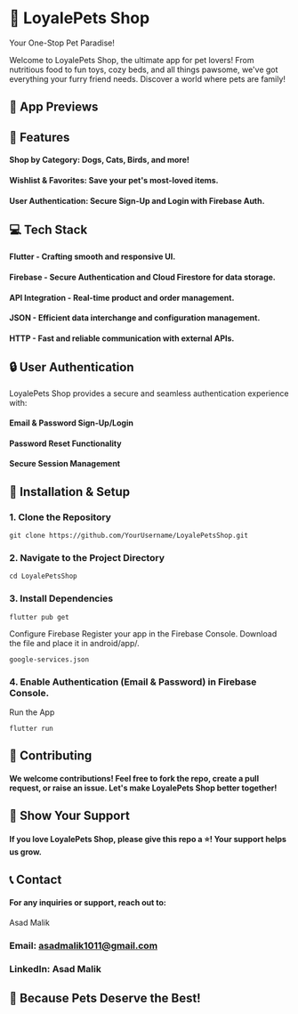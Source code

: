 
# 🐾 LoyalePets Shop

Your One-Stop Pet Paradise!

Welcome to LoyalePets Shop, the ultimate app for pet lovers! From nutritious food to fun toys, cozy beds, and all things pawsome, we've got everything your furry friend needs. Discover a world where pets are family!






## 📸 App Previews


## 🚀 Features

#### Shop by Category: Dogs, Cats, Birds, and more!
#### Wishlist & Favorites: Save your pet's most-loved items.
#### User Authentication: Secure Sign-Up and Login with Firebase Auth.


## 💻 Tech Stack

#### Flutter - Crafting smooth and responsive UI.
#### Firebase - Secure Authentication and Cloud Firestore for data storage.
#### API Integration - Real-time product and order management.
#### JSON - Efficient data interchange and configuration management.
#### HTTP - Fast and reliable communication with external APIs.
## 🔒 User Authentication

LoyalePets Shop provides a secure and seamless authentication experience with:

#### Email & Password Sign-Up/Login
#### Password Reset Functionality
#### Secure Session Management

## 🔧 Installation & Setup

### 1. Clone the Repository
```
git clone https://github.com/YourUsername/LoyalePetsShop.git

```
### 2. Navigate to the Project Directory
```
cd LoyalePetsShop

```

### 3. Install Dependencies
```
flutter pub get

```

Configure Firebase
Register your app in the Firebase Console.
Download the file and place it in android/app/.
```
google-services.json

```
### 4. Enable Authentication (Email & Password) in Firebase Console.
Run the App
```
flutter run

```
## 🤝 Contributing

#### We welcome contributions! Feel free to fork the repo, create a pull request, or raise an issue. Let's make LoyalePets Shop better together!
## 🌟 Show Your Support

#### If you love LoyalePets Shop, please give this repo a ⭐! Your support helps us grow.


## 📞 Contact

#### For any inquiries or support, reach out to:
Asad Malik

### Email: asadmalik1011@gmail.com

### LinkedIn: Asad Malik

## 🐾 Because Pets Deserve the Best!